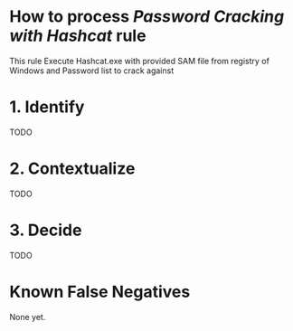 # How to process *Password Cracking with Hashcat* rule
This rule Execute Hashcat.exe with provided SAM file from registry of Windows and Password list to crack against

# 1. Identify
TODO

# 2. Contextualize
TODO

# 3. Decide
TODO

# Known False Negatives
None yet.
